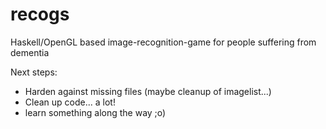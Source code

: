 recogs
======

Haskell/OpenGL based image-recognition-game for people suffering from dementia

Next steps:
  - Harden against missing files (maybe cleanup of imagelist...)
  - Clean up code... a lot!
  - learn something along the way ;o)
